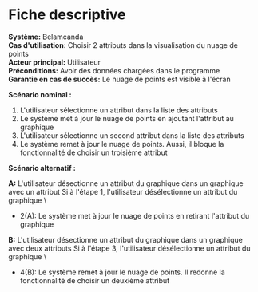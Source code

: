 # Fiche descriptive

**Système:** Belamcanda \
**Cas d'utilisation:** Choisir 2 attributs dans la visualisation du nuage de points \
**Acteur principal:** Utilisateur \
**Préconditions:** Avoir des données chargées dans le programme \
**Garantie en cas de succès:** Le nuage de points est visible à l'écran

**Scénario nominal :**

1. L'utilisateur sélectionne un attribut dans la liste des attributs
2. Le système met à jour le nuage de points en ajoutant l'attribut au graphique
3. L'utilisateur sélectionne un second attribut dans la liste des attributs
4. Le système remet à jour le nuage de points. Aussi, il bloque la fonctionnalité de choisir un troisième attribut

**Scénario alternatif :** 

**A:** L'utilisateur désectionne un attribut du graphique dans un graphique avec un attribut
Si à l'étape 1, l'utilisateur désélectionne un attribut du graphique \
* 2(A): Le système met à jour le nuage de points en retirant l'attribut du graphique

**B:** L'utilisateur désectionne un attribut du graphique dans un graphique avec deux attributs
Si à l'étape 3, l'utilisateur désélectionne un attribut du graphique \
* 4(B): Le système remet à jour le nuage de points. Il redonne la fonctionnalité de choisir un deuxième attribut